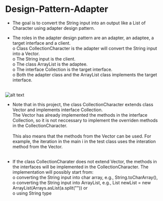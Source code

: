 # Design-Pattern-Adapter

- The goal is to convert the String input into an output like a List of Character using adapter design pattern.<br />

- The roles in the adapter design pattern are an adapter, an adaptee, a target interface and a client. <br />
o Class CollectionCharacter is the adapter will convert the String input into a Vector<Character>. <br />
o The String input is the client.   
o The class ArrayList is the adaptee. <br /> 
o The interface Collection<Character> is the target interface. <br /> 
o Both the adapter class and the ArrayList class implements the target interface.  <br /><br />  

![alt text](https://github.com/wangchit/Design-Pattern-Adapter/blob/master/adapterPatternUML.png)


- Note that in this project, the class CollectionCharacter extends class Vector and implements interface Collection. <br />
The Vector has already implemented the methods in the interface Collection, so it is not neccessary to implement the overriden methods in the CollectionCharacter.<br /><br />This also means that the methods from the Vector can be used. For example, the iteration in the main i in the test class uses the interation method from the Vector. <br /><br />  


- If the class CollectionCharater does not extend Vector, the methods in the interfaces will be implemented in the CollectionCharacter. The implementation will possibly start from: <br />
o converting the String input into char array, e.g., String.toCharArray(), <br /> 
o converting the String input into ArrayList, e.g., List<String> newList = new ArrayList<String>(Arrays.asList(a.split("")) or  <br />
o using String type  <br />
 

  
